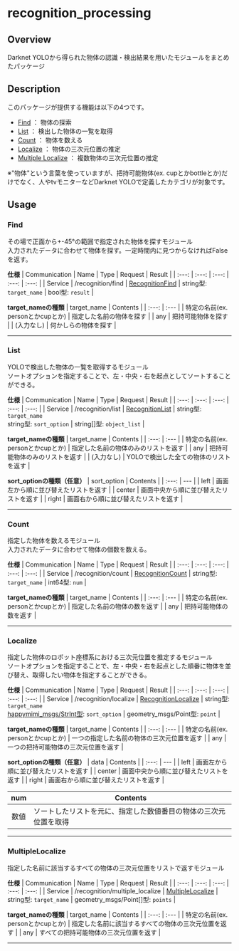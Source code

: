 # recognition_processing
## Overview
Darknet YOLOから得られた物体の認識・検出結果を用いたモジュールをまとめたパッケージ  


## Description
このパッケージが提供する機能は以下の4つです。
- [Find](https://github.com/KIT-Happy-Robot/happymimi_recognition/tree/master/recognition_processing#find) ： 物体の探索
- [List](https://github.com/KIT-Happy-Robot/happymimi_recognition/tree/master/recognition_processing#list) ： 検出した物体の一覧を取得
- [Count](https://github.com/KIT-Happy-Robot/happymimi_recognition/tree/master/recognition_processing#count) ： 物体を数える
- [Localize](https://github.com/KIT-Happy-Robot/happymimi_recognition/tree/master/recognition_processing#localize) ： 物体の三次元位置の推定
- [Multiple Localize](https://github.com/KIT-Happy-Robot/happymimi_recognition/tree/master/recognition_processing#multiplelocalize) ： 複数物体の三次元位置の推定
  
※"物体"という言葉を使っていますが、把持可能物体(ex. cupとかbottleとか)だけでなく、人やtvモニターなどDarknet YOLOで定義したカテゴリが対象です。

## Usage
### Find
その場で正面から+-45°の範囲で指定された物体を探すモジュール  
入力されたデータに合わせて物体を探す。一定時間内に見つからなければFalseを返す。  
  
**仕様**
| Communication | Name | Type | Request | Result |
| :---: | :---: | :---: | :---: | :---: |
| Service | /recognition/find | [RecognitionFind](https://github.com/KIT-Happy-Robot/happymimi_recognition/blob/master/happymimi_recognition_msgs/srv/RecognitionFind.srv) | string型: `target_name` | bool型: `result` |
  
**target_nameの種類**
| target_name | Contents |
| :---: | :--- |
| 特定の名前(ex. personとかcupとか) | 指定した名前の物体を探す |
| any | 把持可能物体を探す |
| (入力なし) | 何かしらの物体を探す |
  
---
### List
YOLOで検出した物体の一覧を取得するモジュール  
ソートオプションを指定することで、左・中央・右を起点としてソートすることができる。
  
**仕様**
| Communication | Name | Type | Request | Result |
| :---: | :---: | :---: | :---: | :---: |
| Service | /recognition/list | [RecognitionList](https://github.com/KIT-Happy-Robot/happymimi_recognition/blob/master/happymimi_recognition_msgs/srv/RecognitionList.srv) | string型: `target_name`<br>string型: `sort_option` | string[]型: `object_list` |
  
**target_nameの種類**
| target_name | Contents |
| :---: | :--- |
| 特定の名前(ex. personとかcupとか) | 指定した名前の物体のみのリストを返す |
| any | 把持可能物体のみのリストを返す |
| (入力なし) | YOLOで検出した全ての物体のリストを返す |
  
**sort_optionの種類（任意）**
| sort_option | Contents |
| :---: | --- |
| left | 画面左から順に並び替えたリストを返す |
| center | 画面中央から順に並び替えたリストを返す |
| right | 画面右から順に並び替えたリストを返す |
  
---
### Count
指定した物体を数えるモジュール  
入力されたデータに合わせて物体の個数を数える。  
  
**仕様**
| Communication | Name | Type | Request | Result |
| :---: | :---: | :---: | :---: | :---: |
| Service | /recognition/count | [RecognitionCount](https://github.com/KIT-Happy-Robot/happymimi_recognition/blob/master/happymimi_recognition_msgs/srv/RecognitionCount.srv) | string型: `target_name` | int64型: `num` |
  
**target_nameの種類**
| target_name | Contents |
| :---: | :--- |
| 特定の名前(ex. personとかcupとか) | 指定した名前の物体の数を返す |
| any | 把持可能物体の数を返す |
  
---
### Localize
指定した物体のロボット座標系における三次元位置を推定するモジュール  
ソートオプションを指定することで、左・中央・右を起点とした順番に物体を並び替え、取得したい物体を指定することができる。
  
**仕様**
| Communication | Name | Type | Request | Result |
| :---: | :---: | :---: | :---: | :---: |
| Service | /recognition/localize | [RecognitionLocalize](https://github.com/KIT-Happy-Robot/happymimi_recognition/blob/master/happymimi_recognition_msgs/srv/RecognitionLocalize.srv) | string型: `target_name`<br>[happymimi_msgs/StrInt型](https://github.com/KIT-Happy-Robot/happymimi_robot/blob/develop/happymimi_msgs/msg/StrInt.msg): `sort_option` | geometry_msgs/Point型: `point` |
  
**target_nameの種類**
| target_name | Contents |
| :---: | :--- |
| 特定の名前(ex. personとかcupとか) | 一つの指定した名前の物体の三次元位置を返す |
| any | 一つの把持可能物体の三次元位置を返す |
  
**sort_optionの種類（任意）**
| data | Contents |
| :---: | --- |
| left | 画面左から順に並び替えたリストを返す |
| center | 画面中央から順に並び替えたリストを返す |
| right | 画面右から順に並び替えたリストを返す |
  
| num | Contents |
| :---: | --- |
| 数値 | ソートしたリストを元に、指定した数値番目の物体の三次元位置を取得 |

---
### MultipleLocalize
指定した名前に該当するすべての物体の三次元位置をリストで返すモジュール  
  
**仕様**
| Communication | Name | Type | Request | Result |
| :---: | :---: | :---: | :---: | :---: |
| Service | /recognition/multiple_localize | [MultipleLocalize](https://github.com/KIT-Happy-Robot/happymimi_recognition/blob/master/happymimi_recognition_msgs/srv/MultipleLocalize.srv) | string型: `target_name` | geometry_msgs/Point[]型: `points` |
  
**target_nameの種類**
| target_name | Contents |
| :---: | :--- |
| 特定の名前(ex. personとかcupとか) | 指定した名前に該当するすべての物体の三次元位置を返す |
| any | すべての把持可能物体の三次元位置を返す |
  
---
